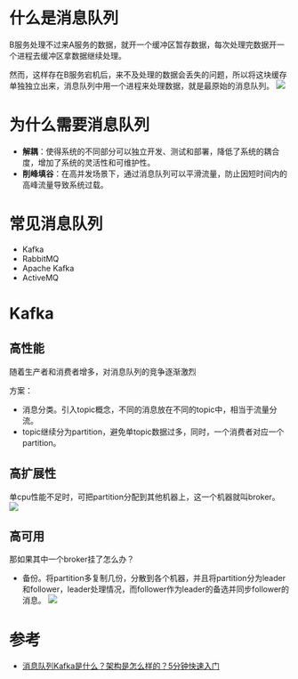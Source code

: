 # 什么是消息队列
B服务处理不过来A服务的数据，就开一个缓冲区暂存数据，每次处理完数据开一个进程去缓冲区拿数据继续处理。

然而，这样存在B服务宕机后，来不及处理的数据会丢失的问题，所以将这块缓存单独独立出来，消息队列中用一个进程来处理数据，就是最原始的消息队列。
![](https://pic.imgdb.cn/item/6693be04d9c307b7e9e34464.png)

# 为什么需要消息队列
- **解耦**：使得系统的不同部分可以独立开发、测试和部署，降低了系统的耦合度，增加了系统的灵活性和可维护性。
- **削峰填谷**：在高并发场景下，通过消息队列可以平滑流量，防止因短时间内的高峰流量导致系统过载。


# 常见消息队列
- Kafka
- RabbitMQ
- Apache Kafka
- ActiveMQ

# Kafka
## 高性能
随着生产者和消费者增多，对消息队列的竞争逐渐激烈

方案：
- 消息分类。引入topic概念，不同的消息放在不同的topic中，相当于流量分流。
- topic继续分为partition，避免单topic数据过多，同时，一个消费者对应一个partition。
## 高扩展性
单cpu性能不足时，可把partition分配到其他机器上，这一个机器就叫broker。
![](https://pic.imgdb.cn/item/6693bf5ed9c307b7e9e50399.png)
## 高可用
那如果其中一个broker挂了怎么办？
- 备份。将partition多复制几份，分散到各个机器，并且将partition分为leader和follower，leader处理情况，而follower作为leader的备选并同步follower的消息。
![](https://pic.imgdb.cn/item/6693c057d9c307b7e9e61dc7.png)

# 参考
- [消息队列Kafka是什么？架构是怎么样的？5分钟快速入门](https://www.bilibili.com/video/BV1TT421y79S)